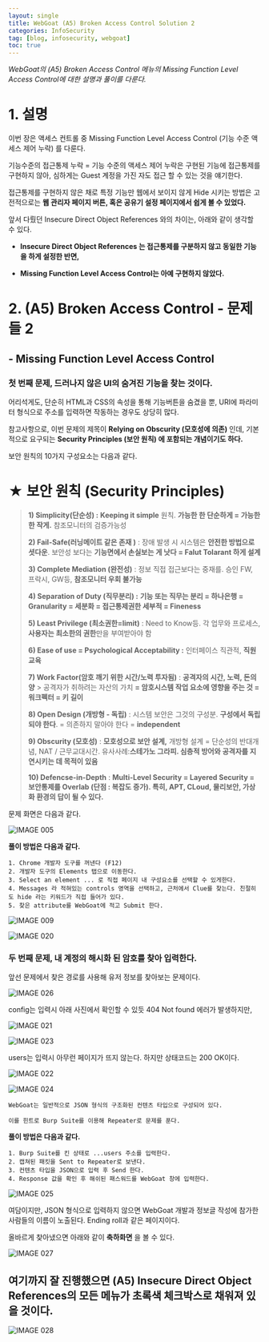 ```yaml
---
layout: single
title: WebGoat (A5) Broken Access Control Solution 2
categories: InfoSecurity
tag: [blog, infosecurity, webgoat]
toc: true
---
```




*WebGoat의 (A5) Broken Access Control 메뉴의  Missing Function Level Access Control에 대한 설명과 풀이를 다룬다.*





# 1. 설명



이번 장은 액세스 컨트롤 중  Missing Function Level Access Control (기능 수준 액세스 제어 누락) 를 다룬다.

기능수준의 접근통제 누락 = 기능 수준의 액세스 제어 누락은 구현된 기능에 접근통제를 구현하지 않아, 심하게는 Guest 계정을 가진 자도 접근 할 수 있는 것을 얘기한다.



접근통제를 구현하지 않은 채로 특정 기능만 웹에서 보이지 않게 Hide 시키는 방법은 고전적으로는 **웹 관리자 페이지 버튼, 혹은 공유기 설정 페이지에서 쉽게 볼 수 있었다.**



 앞서 다뤘던 Insecure Direct Object References 와의 차이는, 아래와 같이 생각할 수 있다.

-  **Insecure Direct Object References 는 접근통제를 구분하지 않고 동일한 기능을 하게 설정한 반면,** 

- **Missing Function Level Access Control는 아예 구현하지 않았다.**

  



# 2. (A5) Broken Access Control - 문제들 2

## - Missing Function Level Access Control



### 첫 번째 문제, 드러나지 않은 UI의 숨겨진 기능을 찾는 것이다.

어리석게도, 단순히 HTML과 CSS의 속성을 통해 기능버튼을 숨겼을 뿐, URI에 파라미터 형식으로 주소를 입력하면 작동하는 경우도 상당히 많다.

참고사항으로, 이번 문제의 제목이 **Relying on Obscurity (모호성에 의존)** 인데, 기본적으로 요구되는 **Security Principles (보안 원칙) 에 포함되는 개념이기도 하다.**

보안 원칙의 10가지 구성요소는 다음과 같다.



# ★ 보안 원칙 (Security Principles)

> **1) Simplicity(단순성) :** **Keeping it simple** 원칙. **가능한 한 단순하게 = 가능한 한 작게.** 참조모니터의 검증가능성
>
> **2) Fail-Safe(러닝메이트 같은 존재 )** : 장애 발생 시 시스템은 **안전한 방법으로 셧다운**. 보안성 보다는 **기능면에서 손실보는 게 낫다 = Falut Tolarant 하게 설계**
>
> **3) Complete Mediation (완전성)** : 정보 직접 접근보다는  중재를. 승인 FW, 프락시, GW등, **참조모니터 우회 불가능**
>
> **4) Separation of Duty (직무분리) :** **기능 또는 직무는 분리 = 하나은행 = Granularity = 세분화 = 접근통제권한 세부적 = Fineness**
>
> **5) Least Privilege (최소권한=limit)** : Need to Know등. 각 업무와 프로세스, **사용자는 최소한의 권한**만을 부여받아야 함
>
> **6) Ease of use = Psychological Acceptability :** 인터페이스 직관적, **직원 교육**
>
> **7) Work Factor(암호 깨기 위한 시간/노력 투자됨)** : **공격자의 시간, 노력, 돈의 양** > 공격자가 취하려는 자산의 가치 **= 암호시스템 작업 요소에 영향을 주는 것 = 워크펙터 = 키 길이**
>
> **8) Open Design (개방형 - 독립)** : 시스템 보안은 그것의 구성분. **구성에서 독립되야 한다**. = 의존하지 말아야 한다 = **independent**
>
> **9) Obscurity (모호성)** : **모호성으로 보안 설계,** 개방형 설계 = 단순성의 반대개념, NAT / 근무교대시간. 유사사례:**스테가노 그라피.     심층적 방어와  공격자를 지연시키는 데 목적이 있음**
>
> **10) Defencse-in-Depth** : **Multi-Level Security = Layered Security = 보안통제를 Overlab (단점 : 복잡도 증가).  특히, APT,   CLoud,  물리보안, 가상화 환경의 답이 될 수 있다.**



문제 화면은 다음과 같다.



![IMAGE 005](https://user-images.githubusercontent.com/52769104/104580188-42c69a00-56a0-11eb-8d57-658f115b11bf.png)



 **풀이 방법은 다음과 같다.**

```
1. Chrome 개발자 도구를 꺼낸다 (F12)
2. 개발자 도구의 Elements 탭으로 이동한다.
3. Select an element ... 로 직접 페이지 내 구성요소를 선택할 수 있게한다.
4. Messages 라 적혀있는 controls 영역을 선택하고, 근처에서 Clue를 찾는다. 친절히도 hide 라는 키워드가 직접 들어가 있다.
5. 찾은 attribute를 WebGoat에 적고 Submit 한다.
```



![IMAGE 009](https://user-images.githubusercontent.com/52769104/104580233-570a9700-56a0-11eb-809e-dc914070cafa.png)

![IMAGE 020](https://user-images.githubusercontent.com/52769104/104580252-5c67e180-56a0-11eb-81af-cdabe0fb44e3.png)







### 두 번째 문제, 내 계정의 해시화 된 암호를 찾아 입력한다.

앞선 문제에서 찾은 경로를 사용해 유저 정보를 찾아보는 문제이다.



![IMAGE 026](https://user-images.githubusercontent.com/52769104/104580294-6ab5fd80-56a0-11eb-93ca-6bdd47546bb6.png)



config는 입력시 아래 사진에서 확인할 수 있듯 404 Not found 에러가 발생하지만,

![IMAGE 021](https://user-images.githubusercontent.com/52769104/104580331-7a354680-56a0-11eb-89db-19ef9e70b033.png)

![IMAGE 023](https://user-images.githubusercontent.com/52769104/104580378-8d481680-56a0-11eb-897b-50f1b73b27af.png)





users는 입력시 아무런 페이지가 뜨지 않는다. 하지만 상태코드는 200 OK이다.

![IMAGE 022](https://user-images.githubusercontent.com/52769104/104580356-83beae80-56a0-11eb-821d-03b6e438d7d8.png)

![IMAGE 024](https://user-images.githubusercontent.com/52769104/104580397-946f2480-56a0-11eb-9ada-a351b2cc3f98.png)





`WebGoat는 일반적으로 JSON 형식의 구조화된 컨텐츠 타입으로 구성되어 있다.`

`이를 힌트로 Burp Suite를 이용해 Repeater로 문제를 푼다.`



 **풀이 방법은 다음과 같다.**

```
1. Burp Suite를 킨 상태로 ...users 주소를 입력한다.
2. 캡쳐된 패킷을 Sent to Repeater로 보낸다.
3. 컨텐츠 타입을 JSON으로 입력 후 Send 한다.
4. Response 값을 확인 후 해쉬된 패스워드를 WebGoat 창에 입력한다.
```



![IMAGE 025](https://user-images.githubusercontent.com/52769104/104580522-bbc5f180-56a0-11eb-9779-a5966f5bdbb2.png)





여담이지만, JSON 형식으로 입력하지 않으면 WebGoat 개발과 정보글 작성에 참가한 사람들의 이름이 노출된다. Ending roll과 같은 페이지이다.



올바르게 찾아냈으면 아래와 같이 **축하화면** 을 볼 수 있다.

![IMAGE 027](https://user-images.githubusercontent.com/52769104/104580692-eadc6300-56a0-11eb-8b97-f9f25d670624.png)



## 여기까지 잘 진행했으면 (A5) Insecure Direct Object References의 모든 메뉴가 초록색 체크박스로 채워져 있을 것이다.

![IMAGE 028](https://user-images.githubusercontent.com/52769104/104580714-f039ad80-56a0-11eb-82e1-053d17a892f5.png)
